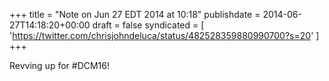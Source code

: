 +++
title = "Note on Jun 27 EDT 2014 at 10:18"
publishdate = 2014-06-27T14:18:20+00:00
draft = false
syndicated = [ 'https://twitter.com/chrisjohndeluca/status/482528359880990700?s=20' ]
+++

Revving up for #DCM16!
